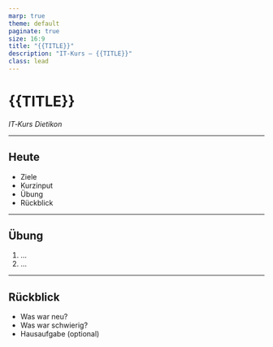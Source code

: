 ```yaml
---
marp: true
theme: default
paginate: true
size: 16:9
title: "{{TITLE}}"
description: "IT‑Kurs – {{TITLE}}"
class: lead
---
```


# {{TITLE}}

_IT‑Kurs Dietikon_

---

## Heute

- Ziele
- Kurzinput
- Übung
- Rückblick

---

## Übung

1. …
2. …

---

## Rückblick

- Was war neu?
- Was war schwierig?
- Hausaufgabe (optional)
